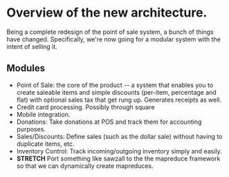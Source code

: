 Overview of the new architecture.
=================================

Being a complete redesign of the point of sale system, a bunch of things have
changed. Specifically, we're now going for a modular system with the intent of
selling it.

Modules
-------

* Point of Sale: the core of the product -- a system that enables you to create
  saleable items and simple discounts (per-item, percentage and flat) with
  optional sales tax that get rung up. Generates receipts as well.
* Credit card processing. Possibly through square
* Mobile integration.
* Donations: Take donations at POS and track them for accounting purposes.
* Sales/Discounts: Define sales (such as the dollar sale) without having to
  duplicate items, etc.
* Inventory Control: Track incoming/outgoing inventory simply and easily.
* **STRETCH** Port something like sawzall to the the mapreduce framework so that
  we can dynamically create mapreduces.

